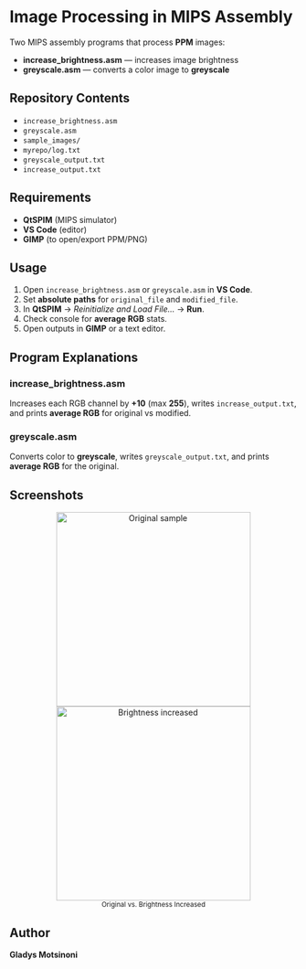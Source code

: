 # **Image Processing in MIPS Assembly**

Two MIPS assembly programs that process **PPM** images:
- **increase_brightness.asm** — increases image brightness
- **greyscale.asm** — converts a color image to **greyscale**

## **Repository Contents**
- `increase_brightness.asm`
- `greyscale.asm`
- `sample_images/`
- `myrepo/log.txt`
- `greyscale_output.txt`
- `increase_output.txt`

## **Requirements**
- **QtSPIM** (MIPS simulator)
- **VS Code** (editor)
- **GIMP** (to open/export PPM/PNG)

## **Usage**
1. Open `increase_brightness.asm` or `greyscale.asm` in **VS Code**.
2. Set **absolute paths** for `original_file` and `modified_file`.
3. In **QtSPIM** → *Reinitialize and Load File…* → **Run**.
4. Check console for **average RGB** stats.
5. Open outputs in **GIMP** or a text editor.

## Program Explanations
### **increase_brightness.asm**
Increases each RGB channel by **+10** (max **255**), writes `increase_output.txt`,
and prints **average RGB** for original vs modified.

### **greyscale.asm**
Converts color to **greyscale**, writes `greyscale_output.txt`,
and prints **average RGB** for the original.

## **Screenshots**
<p align="center">
  <img src="docs/images/original_sample.png" alt="Original sample" width="340">
  <img src="docs/images/brightened_sample.png" alt="Brightness increased" width="340">
  <br>
  <sub>Original vs. Brightness Increased</sub>
</p>

## **Author**
**Gladys Motsinoni**
